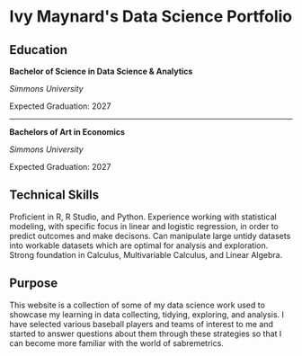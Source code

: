 # Ivy Maynard's Data Science Portfolio

## Education

**Bachelor of Science in Data Science & Analytics**

*Simmons University*

Expected Graduation: 2027

---

**Bachelors of Art in Economics**

*Simmons University*

Expected Graduation: 2027


## Technical Skills
Proficient in R, R Studio, and Python.
Experience working with statistical modeling, with specific focus in linear and logistic regression, in order to predict outcomes and make decisons.
Can manipulate large untidy datasets into workable datasets which are optimal for analysis and exploration.
Strong foundation in Calculus, Multivariable Calculus, and Linear Algebra.

## Purpose
This website is a collection of some of my data science work used to showcase my learning in data collecting, tidying, exploring, and analysis. I have selected various baseball players and teams of interest to me and started to answer questions about them through these strategies so that I can become more familiar with the world of sabremetrics.
